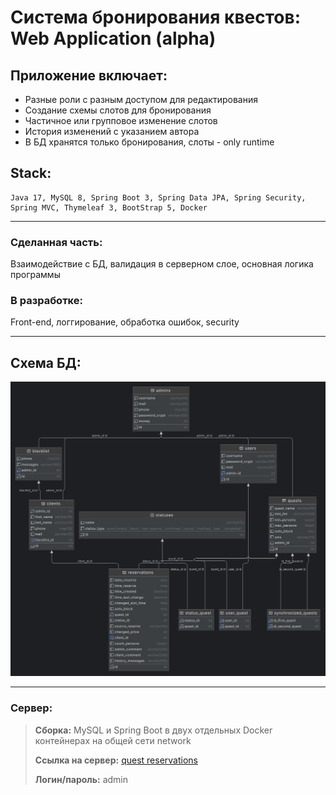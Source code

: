 # Система бронирования квестов: Web Application (alpha)

## Приложение включает:
+ Разные роли с разным доступом для редактирования 
+ Создание схемы слотов для бронирования
+ Частичное или групповое изменение слотов
+ История изменений с указанием автора
+ В БД хранятся только бронирования, слоты - only runtime

## Stack:
```
Java 17, MySQL 8, Spring Boot 3, Spring Data JPA, Spring Security, 
Spring MVC, Thymeleaf 3, BootStrap 5, Docker
```
***

### Сделанная часть: 
Взаимодействие с БД, валидация в серверном слое, 
основная логика программы


### В разработке: 
Front-end, логгирование, обработка ошибок, security
***

## Схема БД:

![Схема БД](projectinfo/db-diagram.png)
***

### Сервер:
>__Сборка:__
MySQL и Spring Boot в двух отдельных Docker контейнерах на общей сети network
> 
>__Ссылка на сервер:__ 
[quest reservations](http://31.129.99.231:8080/slot-list)
> 
>__Логин/пароль:__ admin